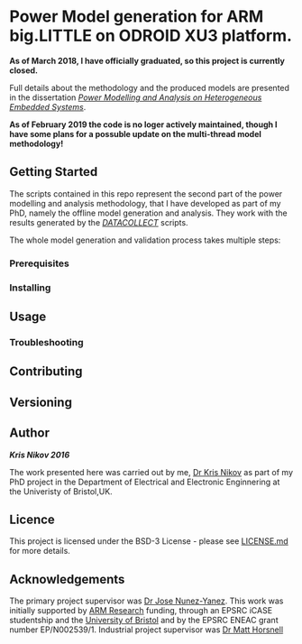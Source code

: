 # Power Model generation for ARM big.LITTLE on ODROID XU3 platform.

**As of March 2018, I have officially graduated, so this project is currently closed.**

Full details about the methodology and the produced models are presented in the dissertation [_Power Modelling and Analysis on Heterogeneous Embedded Systems_](https://seis.bristol.ac.uk/~eejlny/downloads/kris_thesis.pdf).

**As of February 2019 the code is no loger actively maintained, though I have some plans for a possuble update on the multi-thread model methodology!**

## Getting Started

The scripts contained in this repo represent the second part of the power modelling and analysis methodology, that I have developed as part of my PhD, namely the offline model generation and analysis. They work with the results generated by the [_DATACOLLECT_](https://github.com/kranik/DATACOLLECT) scripts. 

The whole model generation and validation process takes multiple steps:

### Prerequisites

### Installing

## Usage

### Troubleshooting

## Contributing

## Versioning

## Author

**_Kris Nikov 2016_**

The work presented here was carried out by me, [Dr Kris Nikov](kris.nikov@bris.ac.uk) as part of my PhD project in the Department of Electrical and Electronic Enginnering at the Univeristy of Bristol,UK.

## Licence

This project is licensed under the BSD-3 License - please see [LICENSE.md](LICENSE.md) for more details.

## Acknowledgements

The primary project supervisor was [Dr Jose Nunez-Yanez](http://www.bristol.ac.uk/engineering/people/jose-l-nunez-yanez/overview.html). This work was initially supported by [ARM Research](https://www.arm.com/resources/research) funding, through an EPSRC iCASE studentship and the [University of Bristol](http://www.bristol.ac.uk/doctoral-college/) and by the EPSRC ENEAC grant number EP/N002539/1. Industrial project supervisor was [Dr Matt Horsnell](https://uk.linkedin.com/in/matthorsnell)


